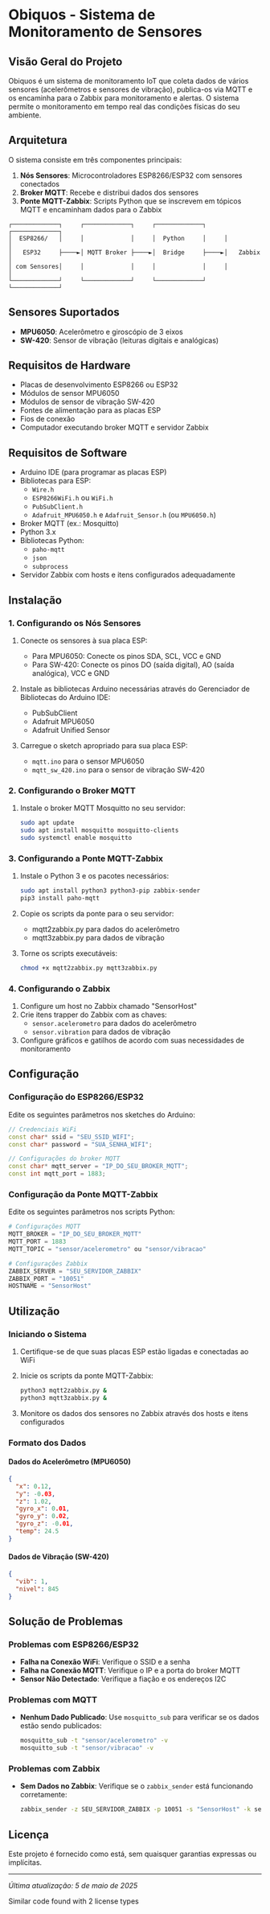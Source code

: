 # Obiquos - Sistema de Monitoramento de Sensores

## Visão Geral do Projeto

Obiquos é um sistema de monitoramento IoT que coleta dados de vários sensores (acelerômetros e sensores de vibração), publica-os via MQTT e os encaminha para o Zabbix para monitoramento e alertas. O sistema permite o monitoramento em tempo real das condições físicas do seu ambiente.

## Arquitetura

O sistema consiste em três componentes principais:

1. **Nós Sensores**: Microcontroladores ESP8266/ESP32 com sensores conectados
2. **Broker MQTT**: Recebe e distribui dados dos sensores
3. **Ponte MQTT-Zabbix**: Scripts Python que se inscrevem em tópicos MQTT e encaminham dados para o Zabbix

```
┌─────────────┐     ┌─────────────┐     ┌─────────────┐     ┌─────────────┐
│  ESP8266/   │     │             │     │  Python     │     │             │
│   ESP32     ├────►│ MQTT Broker ├────►│  Bridge     ├────►│   Zabbix    │
│ com Sensores│     │             │     │             │     │             │
└─────────────┘     └─────────────┘     └─────────────┘     └─────────────┘
```

## Sensores Suportados

- **MPU6050**: Acelerômetro e giroscópio de 3 eixos
- **SW-420**: Sensor de vibração (leituras digitais e analógicas)

## Requisitos de Hardware

- Placas de desenvolvimento ESP8266 ou ESP32
- Módulos de sensor MPU6050
- Módulos de sensor de vibração SW-420
- Fontes de alimentação para as placas ESP
- Fios de conexão
- Computador executando broker MQTT e servidor Zabbix

## Requisitos de Software

- Arduino IDE (para programar as placas ESP)
- Bibliotecas para ESP:
  - `Wire.h`
  - `ESP8266WiFi.h` ou `WiFi.h`
  - `PubSubClient.h`
  - `Adafruit_MPU6050.h` e `Adafruit_Sensor.h` (ou `MPU6050.h`)
- Broker MQTT (ex.: Mosquitto)
- Python 3.x
- Bibliotecas Python:
  - `paho-mqtt`
  - `json`
  - `subprocess`
- Servidor Zabbix com hosts e itens configurados adequadamente

## Instalação

### 1. Configurando os Nós Sensores

1. Conecte os sensores à sua placa ESP:
   - Para MPU6050: Conecte os pinos SDA, SCL, VCC e GND
   - Para SW-420: Conecte os pinos DO (saída digital), AO (saída analógica), VCC e GND

2. Instale as bibliotecas Arduino necessárias através do Gerenciador de Bibliotecas do Arduino IDE:
   - PubSubClient
   - Adafruit MPU6050
   - Adafruit Unified Sensor

3. Carregue o sketch apropriado para sua placa ESP:
   - `mqtt.ino` para o sensor MPU6050
   - `mqtt_sw_420.ino` para o sensor de vibração SW-420

### 2. Configurando o Broker MQTT

1. Instale o broker MQTT Mosquitto no seu servidor:
   ```bash
   sudo apt update
   sudo apt install mosquitto mosquitto-clients
   sudo systemctl enable mosquitto
   ```

### 3. Configurando a Ponte MQTT-Zabbix

1. Instale o Python 3 e os pacotes necessários:
   ```bash
   sudo apt install python3 python3-pip zabbix-sender
   pip3 install paho-mqtt
   ```

2. Copie os scripts da ponte para o seu servidor:
   - mqtt2zabbix.py para dados do acelerômetro
   - mqtt3zabbix.py para dados de vibração

3. Torne os scripts executáveis:
   ```bash
   chmod +x mqtt2zabbix.py mqtt3zabbix.py
   ```

### 4. Configurando o Zabbix

1. Configure um host no Zabbix chamado "SensorHost"
2. Crie itens trapper do Zabbix com as chaves:
   - `sensor.acelerometro` para dados do acelerômetro
   - `sensor.vibration` para dados de vibração
3. Configure gráficos e gatilhos de acordo com suas necessidades de monitoramento

## Configuração

### Configuração do ESP8266/ESP32

Edite os seguintes parâmetros nos sketches do Arduino:

```cpp
// Credenciais WiFi
const char* ssid = "SEU_SSID_WIFI";
const char* password = "SUA_SENHA_WIFI";

// Configurações do broker MQTT
const char* mqtt_server = "IP_DO_SEU_BROKER_MQTT";
const int mqtt_port = 1883;
```

### Configuração da Ponte MQTT-Zabbix

Edite os seguintes parâmetros nos scripts Python:

```python
# Configurações MQTT
MQTT_BROKER = "IP_DO_SEU_BROKER_MQTT"
MQTT_PORT = 1883
MQTT_TOPIC = "sensor/acelerometro" ou "sensor/vibracao"

# Configurações Zabbix
ZABBIX_SERVER = "SEU_SERVIDOR_ZABBIX"
ZABBIX_PORT = "10051"
HOSTNAME = "SensorHost"
```

## Utilização

### Iniciando o Sistema

1. Certifique-se de que suas placas ESP estão ligadas e conectadas ao WiFi
2. Inicie os scripts da ponte MQTT-Zabbix:
   ```bash
   python3 mqtt2zabbix.py &
   python3 mqtt3zabbix.py &
   ```

3. Monitore os dados dos sensores no Zabbix através dos hosts e itens configurados

### Formato dos Dados

#### Dados do Acelerômetro (MPU6050)
```json
{
  "x": 0.12,
  "y": -0.03,
  "z": 1.02,
  "gyro_x": 0.01,
  "gyro_y": 0.02,
  "gyro_z": -0.01,
  "temp": 24.5
}
```

#### Dados de Vibração (SW-420)
```json
{
  "vib": 1,
  "nivel": 845
}
```

## Solução de Problemas

### Problemas com ESP8266/ESP32

- **Falha na Conexão WiFi**: Verifique o SSID e a senha
- **Falha na Conexão MQTT**: Verifique o IP e a porta do broker MQTT
- **Sensor Não Detectado**: Verifique a fiação e os endereços I2C

### Problemas com MQTT

- **Nenhum Dado Publicado**: Use `mosquitto_sub` para verificar se os dados estão sendo publicados:
  ```bash
  mosquitto_sub -t "sensor/acelerometro" -v
  mosquitto_sub -t "sensor/vibracao" -v
  ```

### Problemas com Zabbix

- **Sem Dados no Zabbix**: Verifique se o `zabbix_sender` está funcionando corretamente:
  ```bash
  zabbix_sender -z SEU_SERVIDOR_ZABBIX -p 10051 -s "SensorHost" -k sensor.acelerometro -o '{"x":0,"y":0,"z":0}'
  ```

## Licença

Este projeto é fornecido como está, sem quaisquer garantias expressas ou implícitas.

---

*Última atualização: 5 de maio de 2025*

Similar code found with 2 license types